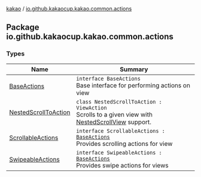 [kakao](../index.md) / [io.github.kakaocup.kakao.common.actions](./index.md)

## Package io.github.kakaocup.kakao.common.actions

### Types

| Name | Summary |
|---|---|
| [BaseActions](-base-actions/index.md) | `interface BaseActions`<br>Base interface for performing actions on view |
| [NestedScrollToAction](-nested-scroll-to-action/index.md) | `class NestedScrollToAction : ViewAction`<br>Scrolls to a given view with [NestedScrollView](#) support. |
| [ScrollableActions](-scrollable-actions/index.md) | `interface ScrollableActions : `[`BaseActions`](-base-actions/index.md)<br>Provides scrolling actions for view |
| [SwipeableActions](-swipeable-actions/index.md) | `interface SwipeableActions : `[`BaseActions`](-base-actions/index.md)<br>Provides swipe actions for views |
